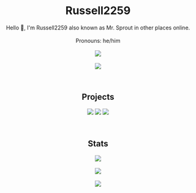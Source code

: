 <h1 align="center">Russell2259</h1>

<p align="center">
  Hello 👋, I'm Russell2259 also known as Mr. Sprout in other places online.
  <br>
  <br>
  Pronouns: he/him
  <br>
  <br>
  <a href="#">
    <img src="https://skillicons.dev/icons?i=md,html,javascript,css,nodejs,python,java" />
    <br>
    <br>
    <img src="https://skillicons.dev/icons?i=vscode,eclipse,github,figma" />
  </a>
</p>
<br>
<h2 align="center">Projects</h2>
<p align="center">
  <a href="https://github.com/Russell2259/3kh0-CDN"><img src="https://github-readme-stats.vercel.app/api/pin/?username=russell2259&repo=3kh0-CDN&show_icons=true&theme=dark" /></a>
  <a href="https://github.com/Russell2259/Geode"><img src="https://github-readme-stats.vercel.app/api/pin/?username=russell2259&repo=Geode&show_icons=true&theme=dark" /></a>
  <a href="https://github.com/3kh0/3kh0.github.io"><img src="https://github-readme-stats.vercel.app/api/pin/?username=3kh0&repo=3kh0.github.io&show_icons=true&theme=dark" /></a>
</p>
<br>
<h2 align="center">Stats</h2>
<p align="center">
  <a href="#"><img src="https://github-readme-stats.vercel.app/api?username=Russell2259&show_icons=true&theme=dark" /></a>
  <br>
  <br>
  <a href="#"><img src="https://github-readme-stats.vercel.app/api/top-langs/?username=Russell2259&layout=compact&show_icons=true&theme=dark" /></a>
  <br>
  <br>
  <a href="#"><img src="https://github-readme-streak-stats.herokuapp.com?user=Russell2259&theme=github-dark-blue&border_radius=4.5" /></a>
</p>

<!--<table><tbody><tr><td><a href="https://octo-ring.com/"><img src="https://octo-ring.com/static/img/widget/top.png" width="99%" alt="Octo Ring logo" align="top"></a><br><a href="https://octo-ring.com/p/Russell2259/prev"><img src="https://octo-ring.com/static/img/widget/prev.png" width="33%" alt="previous" align="top" title="previous profile"></a><a href="https://octo-ring.com/p/Russell2259/random"><img src="https://octo-ring.com/static/img/widget/random.png" width="33%" alt="random" align="top" title="random profile"></a><a href="https://octo-ring.com/p/Russell2259/next"><img src="https://octo-ring.com/static/img/widget/next.png" width="33%" alt="next" align="top" title="next profile"></a><br><a href="https://octo-ring.com/"><img src="https://octo-ring.com/static/img/widget/bottom.png" width="99%" alt="check out other GitHub profiles in the Octo Ring" align="top"></a></td></tr></tbody></table>-->
